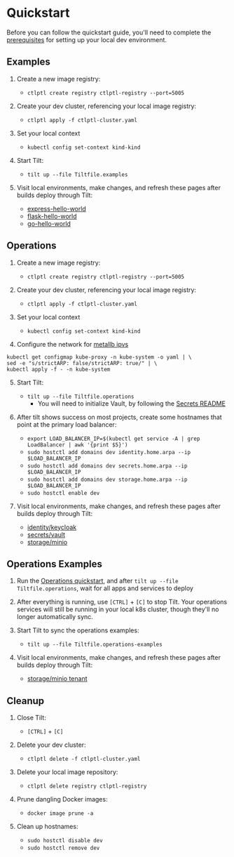 
# Quickstart

Before you can follow the quickstart guide, you'll need to complete the [prerequisites](./PREREQUISITES.md) for setting up your local dev environment.


## Examples

1. Create a new image registry:
    - `ctlptl create registry ctlptl-registry --port=5005`

2. Create your dev cluster, referencing your local image registry:
    - `ctlptl apply -f ctlptl-cluster.yaml`

3. Set your local context
    - `kubectl config set-context kind-kind`

4. Start Tilt:
    - `tilt up --file Tiltfile.examples`

5. Visit local environments, make changes, and refresh these pages after builds deploy through Tilt:
    - [express-hello-world](http://localhost:3000/)
    - [flask-hello-world](http://localhost:3001/)
    - [go-hello-world](http://localhost:3002/)


## Operations

1. Create a new image registry:
    - `ctlptl create registry ctlptl-registry --port=5005`

2. Create your dev cluster, referencing your local image registry:
    - `ctlptl apply -f ctlptl-cluster.yaml`

3. Set your local context
    - `kubectl config set-context kind-kind`

4. Configure the network for [metallb ipvs](https://metallb.org/installation/)
```
kubectl get configmap kube-proxy -n kube-system -o yaml | \
sed -e "s/strictARP: false/strictARP: true/" | \
kubectl apply -f - -n kube-system
```

5. Start Tilt:
    - `tilt up --file Tiltfile.operations`
        - You will need to initialize Vault, by following the [Secrets README](../operations/secrets/README.md)

6. After tilt shows success on most projects, create some hostnames that point at the primary load balancer:
    - `export LOAD_BALANCER_IP=$(kubectl get service -A | grep LoadBalancer | awk '{print $5}')`
    - `sudo hostctl add domains dev identity.home.arpa --ip $LOAD_BALANCER_IP`
    - `sudo hostctl add domains dev secrets.home.arpa --ip $LOAD_BALANCER_IP`
    - `sudo hostctl add domains dev storage.home.arpa --ip $LOAD_BALANCER_IP`
    - `sudo hostctl enable dev`

6. Visit local environments, make changes, and refresh these pages after builds deploy through Tilt:
    - [identity/keycloak](https://identity.home.arpa/)
    - [secrets/vault](https://secrets.home.arpa/)
    - [storage/minio](https://storage.home.arpa/)


## Operations Examples

1. Run the [Operations quickstart](#Operations), and after `tilt up --file Tiltfile.operations`, wait for all apps and services to deploy

2. After everything is running, use `[CTRL]` + `[C]` to stop Tilt. Your operations services will still be running in your local k8s cluster, though they'll no longer automatically sync.

3. Start Tilt to sync the operations examples:
    - `tilt up --file Tiltfile.operations-examples`

4. Visit local environments, make changes, and refresh these pages after builds deploy through Tilt:
    - [storage/minio tenant](http://localhost:9443/)


## Cleanup

1. Close Tilt:
    - `[CTRL]` + `[C]`

2. Delete your dev cluster:
    - `ctlptl delete -f ctlptl-cluster.yaml`

3. Delete your local image repository:
    - `ctlptl delete registry ctlptl-registry`

4. Prune dangling Docker images:
    - `docker image prune -a`

5. Clean up hostnames:
    - `sudo hostctl disable dev`
    - `sudo hostctl remove dev`